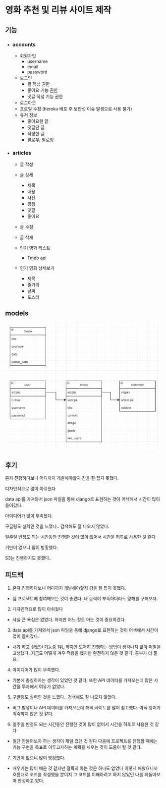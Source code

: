# 영화 추천 및 리뷰 사이트 제작



## 기능

- ### accounts

  - 회원가입
    - username
    - email
    - password
  - 로그인
    - 글 작성 권한
    - 좋아요 기능 권한
    - 댓글 작성 기능 권한
  - 로그아웃
  - 프로필 수정 (heroku  배포 후 보안성 이슈 발생으로 사용 불가)
  - 유저 정보
    - 좋아요한 글
    - 댓글단 글
    - 작성한 글
    - 팔로우, 팔로잉

  

- ### articles

  - 글 작성
  - 글 상세
    - 제목
    - 내용
    - 사진
    - 평점
    - 댓글
    - 좋아요
  - 글 수정
  - 글 삭제

  - 인기 영화 리스트
    - Tmdb api
  - 인기 영화 상세보기
    - 제목
    - 줄거리
    - 날짜
    - 포스터



## models

![image-20221107204030525](README.assets/image-20221107204030525.png)



## 후기

혼자 진행하다보니 어디까지 개발해야할지 감을 잘 잡지 못했다.

디자인적으로 많이 아쉬웠다

data api를 가져와서 json 파일을 통해 django로 표현하는 것이 어색해서 시간이 많이 들어갔다.

아이디어가 많이 부족했다.

구글링도 실력인 것을 느꼈다.. 검색해도 잘 나오지 않았다.

일주일 반정도 되는 시간동안 진행한 것이 많이 없어서 시간을 허투로 사용한 것 같다

기반이 없으니 많이 방황했다.

S3는 진행하지도 못했다..



## 피드백

1. 혼자 진행하다보니 어디까지 개발해야할지 감을 잘 잡지 못했다.

- 팀 프로젝트에 참여해보는 것이 좋겠다. 내 능력이 부족하더라도 양해를 구해보자.



2. 디자인적으로 많이 아쉬웠다

- 사실 큰 욕심은 없었다. 하지만 어느 정도 아는 것이 중요하겠다.



3. data api를 가져와서 json 파일을 통해 django로 표현하는 것이 어색해서 시간이 많이 들어갔다.

- 내가 하고 싶었던 기능중 1위, 하지만 도저히 진행하는 방법이 생각나지 않아 며칠을 고생했다.
  지금도 어떻게 겨우 적용을 했지만 완전하지 않은 것 같다. 공부가 더 필요.



4. 아이디어가 많이 부족했다.

- 기본에 충실하자는 생각이 있었던 것 같다, 또한 API 데이터를 가져오는데 많은 시간을 투자해서 여유가 없었다.



5. 구글링도 실력인 것을 느꼈다.. 검색해도 잘 나오지 않았다.

- 버그 발생이나 API 데이터를 가져오는데 해외 사이트를 많이 참고했다. 아직 영어가 익숙하지 않은 것 같다.



6. 일주일 반정도 되는 시간동안 진행한 것이 많이 없어서 시간을 허투로 사용한 것 같다

- 일단 만들어보자 하는 생각이 제일 컸던 것 같다 다음에 프로젝트를 진행할 때에는
  기능 구현을 목표로 이루고자하는 계획을 세우는 것이 도움이 될 것 같다.



7. 기반이 없으니 많이 방황했다.

- 배우기는 많이 배운 것 같지만 정확히 아는 것은 하나도 없었다 이렇게 해왔으니까 흐름대로 코드를 작성했을 뿐이지 그 코드를 이해하려고 하지 않았던 나를 되돌아보며 반성하고 있다.







